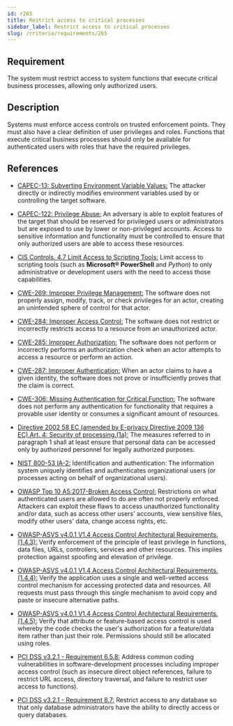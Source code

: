 ```yaml
---
id: r265
title: Restrict access to critical processes
sidebar_label: Restrict access to critical processes
slug: /criteria/requirements/265
---
```


## Requirement

The system must restrict access
to system functions
that execute critical business processes,
allowing only authorized users.

## Description

Systems must enforce access controls
on trusted enforcement points.
They must also have a clear definition
of user privileges and roles.
Functions that execute critical business processes
should only be available
for authenticated users with roles
that have the required privileges.

## References

- [CAPEC-13: Subverting Environment Variable Values:](http://capec.mitre.org/data/definitions/13.html)
  The attacker directly
  or indirectly modifies environment variables used by
  or controlling the target software.

- [CAPEC-122: Privilege Abuse:](http://capec.mitre.org/data/definitions/122.html)
  An adversary is able to exploit features
  of the target that should be reserved
  for privileged users or administrators
  but are exposed to use by lower
  or non-privileged accounts.
  Access to sensitive information
  and functionality must be controlled to ensure
  that only authorized users
  are able to access these resources.

- [CIS Controls. 4.7 Limit Access to Scripting Tools:](https://www.cisecurity.org/controls/)
  Limit access to scripting tools
  (such as **Microsoft® PowerShell** and
  *Python*) to only administrative
  or development users with the need
  to access those capabilities.

- [CWE-269: Improper Privilege Management:](https://cwe.mitre.org/data/definitions/269.html)
  The software does not properly assign,
  modify, track,
  or check privileges for an actor,
  creating an unintended sphere of control
  for that actor.

- [CWE-284: Improper Access Control:](https://cwe.mitre.org/data/definitions/284.html)
  The software does not restrict
  or incorrectly restricts access
  to a resource from an unauthorized actor.

- [CWE-285: Improper Authorization:](https://cwe.mitre.org/data/definitions/285.html)
  The software does not perform
  or incorrectly performs
  an authorization check
  when an actor attempts to access a resource
  or perform an action.

- [CWE-287: Improper Authentication:](https://cwe.mitre.org/data/definitions/287.html)
  When an actor claims to have
  a given identity,
  the software does not prove
  or insufficiently proves
  that the claim is correct.

- [CWE-306: Missing Authentication for Critical Function:](https://cwe.mitre.org/data/definitions/306.html)
  The software does not perform
  any authentication for functionality
  that requires a provable user identity
  or consumes a significant amount of resources.

- [Directive 2002 58 EC (amended by E-privacy Directive 2009 136 EC).Art. 4:
  Security of processing.(1a):](https://eur-lex.europa.eu/legal-content/EN/TXT/PDF/?uri=CELEX:02002L0058-20091219)
  The measures referred to
  in paragraph 1 shall at least
  ensure that personal data
  can be accessed only by authorized personnel
  for legally authorized purposes.

- [NIST 800-53 IA-2:](https://nvd.nist.gov/800-53/Rev4/control/IA-2)
  Identification and authentication:
  The information system uniquely identifies
  and authenticates organizational users
  (or processes acting on behalf of organizational users).

- [OWASP Top 10 A5:2017-Broken Access Control:](https://owasp.org/www-project-top-ten/OWASP_Top_Ten_2017/Top_10-2017_A5-Broken_Access_Control)
  Restrictions on what authenticated users
  are allowed to do
  are often not properly enforced.
  Attackers can exploit these flaws
  to access unauthorized functionality
  and/or data,
  such as access other users' accounts,
  view sensitive files,
  modify other users' data,
  change access rights, etc.

- [OWASP-ASVS v4.0.1 V1.4 Access Control Architectural Requirements.(1.4.3):](https://owasp.org/www-pdf-archive/OWASP_Application_Security_Verification_Standard_4.0-en.pdf)
  Verify enforcement of the principle
  of least privilege in functions,
  data files, URLs, controllers,
  services and other resources.
  This implies protection against
  spoofing and elevation of privilege.

- [OWASP-ASVS v4.0.1 V1.4 Access Control Architectural Requirements.(1.4.4):](https://owasp.org/www-pdf-archive/OWASP_Application_Security_Verification_Standard_4.0-en.pdf)
  Verify the application uses
  a single and well-vetted access control mechanism
  for accessing protected data
  and resources.
  All requests must pass through
  this single mechanism to avoid copy and paste
  or insecure alternative paths.

- [OWASP-ASVS v4.0.1 V1.4 Access Control Architectural Requirements.(1.4.5):](https://owasp.org/www-pdf-archive/OWASP_Application_Security_Verification_Standard_4.0-en.pdf)
  Verify that attribute
  or feature-based access control
  is used whereby the code checks the user's authorization
  for a feature/data item rather than
  just their role.
  Permissions should still be allocated using roles.

- [PCI DSS v3.2.1 - Requirement 6.5.8:](https://www.pcisecuritystandards.org/documents/PCI_DSS_v3-2-1.pdf)
  Address common coding vulnerabilities
  in software-development processes
  including improper access control
  (such as insecure direct object references,
  failure to restrict URL access,
  directory traversal,
  and failure to restrict user access to functions).

- [PCI DSS v3.2.1 - Requirement 8.7:](https://www.pcisecuritystandards.org/documents/PCI_DSS_v3-2-1.pdf)
  Restrict access to any database
  so that only database administrators
  have the ability to directly access
  or query databases.
